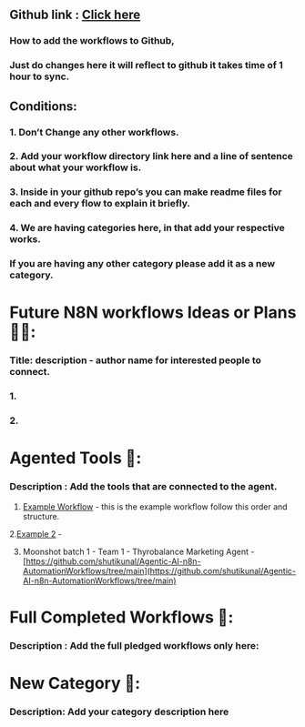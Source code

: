 ## Github link : [Click here](https://github.com/NumpyNinja2025/AgenticAI_Workflows)
### How to add the workflows to Github,

### Just do changes here it will reflect to github it takes time of 1 hour to sync.

## Conditions:

### 1. Don’t Change any other workflows.

### 2. Add your workflow directory link here and a line of sentence about what your workflow is.

### 3. Inside in your github repo’s you can make readme files for each and every flow to explain it briefly.

### 4. We are having categories here, in that add your respective works.

### If you are having any other category please add it as a new category.


# Future N8N workflows Ideas or Plans 💭💡: 

### Title: description - author name for interested people to connect.

### 1.

### 2.

# Agented Tools 🧰: 

### Description : Add the tools that are connected to the agent.

1. [Example Workflow](https://github.com/RAMM143/numpy-ninja-flow-chart/tree/main/My%20n8n%20Workflows/Example%20flow%20Directory) - this is the example workflow follow this order and structure.

2.[Example 2](http://www.google.com) - 

3. Moonshot batch 1 - Team 1 - Thyrobalance Marketing Agent - [https://github.com/shutikunal/Agentic-AI-n8n-AutomationWorkflows/tree/main](https://github.com/shutikunal/Agentic-AI-n8n-AutomationWorkflows/tree/main)


# Full Completed Workflows 💯:

### Description : Add the full pledged workflows only here:


# New Category 🤔:

### Description: Add your category description here
